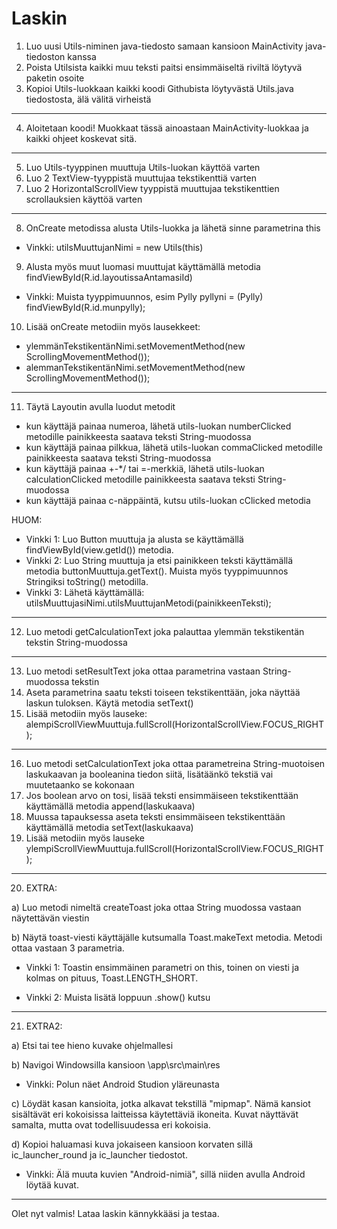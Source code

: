 # Laskin

1) Luo uusi Utils-niminen java-tiedosto samaan kansioon MainActivity java-tiedoston kanssa
2) Poista Utilsista kaikki muu teksti paitsi ensimmäiseltä riviltä löytyvä paketin osoite
3) Kopioi Utils-luokkaan kaikki koodi Githubista löytyvästä Utils.java tiedostosta, älä välitä virheistä
________________________________________________________________________________________________________________________________________
4) Aloitetaan koodi! Muokkaat tässä ainoastaan MainActivity-luokkaa ja kaikki ohjeet koskevat sitä.
________________________________________________________________________________________________________________________________________
5) Luo Utils-tyyppinen muuttuja Utils-luokan käyttöä varten
6) Luo 2 TextView-tyyppistä muuttujaa tekstikenttiä varten
7) Luo 2 HorizontalScrollView tyyppistä muuttujaa tekstikenttien scrollauksien käyttöä varten
________________________________________________________________________________________________________________________________________
8) OnCreate metodissa alusta Utils-luokka ja lähetä sinne parametrina this 
- Vinkki: utilsMuuttujanNimi = new Utils(this)
9) Alusta myös muut luomasi muuttujat käyttämällä metodia findViewById(R.id.layoutissaAntamasiId)
- Vinkki: Muista tyyppimuunnos, esim Pylly pyllyni = (Pylly) findViewById(R.id.munpylly);
10) Lisää onCreate metodiin myös lausekkeet: 
- ylemmänTekstikentänNimi.setMovementMethod(new ScrollingMovementMethod());
- alemmanTekstikentänNimi.setMovementMethod(new ScrollingMovementMethod());
________________________________________________________________________________________________________________________________________
11) Täytä Layoutin avulla luodut metodit
- kun käyttäjä painaa numeroa, lähetä utils-luokan numberClicked metodille painikkeesta saatava teksti String-muodossa
- kun käyttäjä painaa pilkkua, lähetä utils-luokan commaClicked metodille painikkeesta saatava teksti String-muodossa
- kun käyttäjä painaa +-*/ tai =-merkkiä, lähetä utils-luokan calculationClicked metodille painikkeesta saatava teksti String-muodossa
- kun käyttäjä painaa c-näppäintä, kutsu utils-luokan cClicked metodia

HUOM:
- Vinkki 1: Luo Button muuttuja ja alusta se käyttämällä findViewById(view.getId()) metodia.
- Vinkki 2: Luo String muuttuja ja etsi painikkeen teksti käyttämällä metodia buttonMuuttuja.getText(). Muista myös tyyppimuunnos Stringiksi toString() metodilla.
- Vinkki 3: Lähetä käyttämällä: utilsMuuttujasiNimi.utilsMuuttujanMetodi(painikkeenTeksti);
________________________________________________________________________________________________________________________________________
12) Luo metodi getCalculationText joka palauttaa ylemmän tekstikentän tekstin String-muodossa
________________________________________________________________________________________________________________________________________
13) Luo metodi setResultText joka ottaa parametrina vastaan String-muodossa tekstin
14) Aseta parametrina saatu teksti toiseen tekstikenttään, joka näyttää laskun tuloksen. Käytä metodia setText()
15) Lisää metodiin myös lauseke: alempiScrollViewMuuttuja.fullScroll(HorizontalScrollView.FOCUS_RIGHT);
________________________________________________________________________________________________________________________________________
16) Luo metodi setCalculationText joka ottaa parametreina String-muotoisen laskukaavan ja booleanina tiedon siitä, lisätäänkö tekstiä vai muutetaanko se kokonaan
17) Jos boolean arvo on tosi, lisää teksti ensimmäiseen tekstikenttään käyttämällä metodia append(laskukaava)
18) Muussa tapauksessa aseta teksti ensimmäiseen tekstikenttään käyttämällä metodia setText(laskukaava)
19) Lisää metodiin myös lauseke ylempiScrollViewMuuttuja.fullScroll(HorizontalScrollView.FOCUS_RIGHT);
________________________________________________________________________________________________________________________________________
20) EXTRA: 

a) Luo metodi nimeltä createToast joka ottaa String muodossa vastaan näytettävän viestin

b) Näytä toast-viesti käyttäjälle kutsumalla Toast.makeText metodia. Metodi ottaa vastaan 3 parametria.

- Vinkki 1: Toastin ensimmäinen parametri on this, toinen on viesti ja kolmas on pituus, Toast.LENGTH_SHORT. 

- Vinkki 2: Muista lisätä loppuun .show() kutsu
________________________________________________________________________________________________________________________________________
21) EXTRA2:

a) Etsi tai tee hieno kuvake ohjelmallesi

b) Navigoi Windowsilla kansioon <projektisi>\app\src\main\res

- Vinkki: Polun näet Android Studion yläreunasta

c) Löydät kasan kansioita, jotka alkavat tekstillä "mipmap". Nämä kansiot sisältävät eri kokoisissa laitteissa käytettäviä ikoneita. Kuvat näyttävät samalta, mutta ovat todellisuudessa eri kokoisia.

d) Kopioi haluamasi kuva jokaiseen kansioon korvaten sillä ic_launcher_round ja ic_launcher tiedostot.

- Vinkki: Älä muuta kuvien "Android-nimiä", sillä niiden avulla Android löytää kuvat.
________________________________________________________________________________________________________________________________________
Olet nyt valmis! Lataa laskin kännykkääsi ja testaa.

